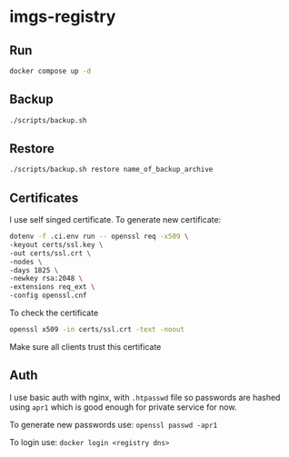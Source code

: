 # imgs-registry

## Run

```sh
docker compose up -d
```

## Backup

```sh
./scripts/backup.sh
```

## Restore

```sh
./scripts/backup.sh restore name_of_backup_archive
```

## Certificates

I use self singed certificate. To generate new certificate:

```sh
dotenv -f .ci.env run -- openssl req -x509 \
-keyout certs/ssl.key \
-out certs/ssl.crt \
-nodes \
-days 1825 \
-newkey rsa:2048 \
-extensions req_ext \
-config openssl.cnf
```

To check the certificate

```sh
openssl x509 -in certs/ssl.crt -text -noout
```

Make sure all clients trust this certificate

## Auth

I use basic auth with nginx, with `.htpasswd` file so passwords are hashed using `apr1` which is good enough for private service for now.

To generate new passwords use: `openssl passwd -apr1`

To login use: `docker login <registry dns>`
